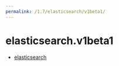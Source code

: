 ```yaml
---
permalink: /1.7/elasticsearch/v1beta1/
---
```


# elasticsearch.v1beta1



* [elasticsearch](elasticsearch.md)